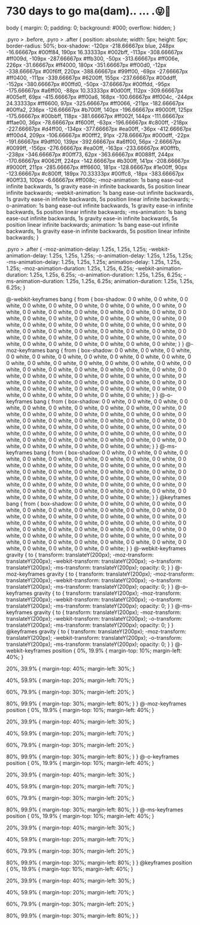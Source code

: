 #    730 days to go ma(dam).. ... .<span style='font-size:25px;'>&#128541;</span><span style='font-size:25px;'>&#128150;</span>
body {
  margin: 0;
  padding: 0;
  background: #000;
  overflow: hidden; }

.pyro > .before, .pyro > .after {
  position: absolute;
  width: 5px;
  height: 5px;
  border-radius: 50%;
  box-shadow: -120px -218.66667px blue, 248px -16.66667px #00ff84, 190px 16.33333px #002bff, -113px -308.66667px #ff009d, -109px -287.66667px #ffb300, -50px -313.66667px #ff006e, 226px -31.66667px #ff4000, 180px -351.66667px #ff00d0, -12px -338.66667px #00f6ff, 220px -388.66667px #99ff00, -69px -27.66667px #ff0400, -111px -339.66667px #6200ff, 155px -237.66667px #00ddff, -152px -380.66667px #00ffd0, -50px -37.66667px #00ffdd, -95px -175.66667px #a6ff00, -88px 10.33333px #0d00ff, 112px -309.66667px #005eff, 69px -415.66667px #ff00a6, 168px -100.66667px #ff004c, -244px 24.33333px #ff6600, 97px -325.66667px #ff0066, -211px -182.66667px #00ffa2, 236px -126.66667px #b700ff, 140px -196.66667px #9000ff, 125px -175.66667px #00bbff, 118px -381.66667px #ff002f, 144px -111.66667px #ffae00, 36px -78.66667px #f600ff, -63px -196.66667px #c800ff, -218px -227.66667px #d4ff00, -134px -377.66667px #ea00ff, -36px -412.66667px #ff00d4, 209px -106.66667px #00fff2, 91px -278.66667px #000dff, -22px -191.66667px #9dff00, 139px -392.66667px #a6ff00, 56px -2.66667px #0099ff, -156px -276.66667px #ea00ff, -163px -233.66667px #00fffb, -238px -346.66667px #00ff73, 62px -363.66667px #0088ff, 244px -170.66667px #0062ff, 224px -142.66667px #b300ff, 141px -208.66667px #9000ff, 211px -285.66667px #ff6600, 181px -128.66667px #1e00ff, 90px -123.66667px #c800ff, 189px 70.33333px #00ffc8, -18px -383.66667px #00ff33, 100px -6.66667px #ff008c;
  -moz-animation: 1s bang ease-out infinite backwards, 1s gravity ease-in infinite backwards, 5s position linear infinite backwards;
  -webkit-animation: 1s bang ease-out infinite backwards, 1s gravity ease-in infinite backwards, 5s position linear infinite backwards;
  -o-animation: 1s bang ease-out infinite backwards, 1s gravity ease-in infinite backwards, 5s position linear infinite backwards;
  -ms-animation: 1s bang ease-out infinite backwards, 1s gravity ease-in infinite backwards, 5s position linear infinite backwards;
  animation: 1s bang ease-out infinite backwards, 1s gravity ease-in infinite backwards, 5s position linear infinite backwards; }

.pyro > .after {
  -moz-animation-delay: 1.25s, 1.25s, 1.25s;
  -webkit-animation-delay: 1.25s, 1.25s, 1.25s;
  -o-animation-delay: 1.25s, 1.25s, 1.25s;
  -ms-animation-delay: 1.25s, 1.25s, 1.25s;
  animation-delay: 1.25s, 1.25s, 1.25s;
  -moz-animation-duration: 1.25s, 1.25s, 6.25s;
  -webkit-animation-duration: 1.25s, 1.25s, 6.25s;
  -o-animation-duration: 1.25s, 1.25s, 6.25s;
  -ms-animation-duration: 1.25s, 1.25s, 6.25s;
  animation-duration: 1.25s, 1.25s, 6.25s; }

@-webkit-keyframes bang {
  from {
    box-shadow: 0 0 white, 0 0 white, 0 0 white, 0 0 white, 0 0 white, 0 0 white, 0 0 white, 0 0 white, 0 0 white, 0 0 white, 0 0 white, 0 0 white, 0 0 white, 0 0 white, 0 0 white, 0 0 white, 0 0 white, 0 0 white, 0 0 white, 0 0 white, 0 0 white, 0 0 white, 0 0 white, 0 0 white, 0 0 white, 0 0 white, 0 0 white, 0 0 white, 0 0 white, 0 0 white, 0 0 white, 0 0 white, 0 0 white, 0 0 white, 0 0 white, 0 0 white, 0 0 white, 0 0 white, 0 0 white, 0 0 white, 0 0 white, 0 0 white, 0 0 white, 0 0 white, 0 0 white, 0 0 white, 0 0 white, 0 0 white, 0 0 white, 0 0 white, 0 0 white; } }
@-moz-keyframes bang {
  from {
    box-shadow: 0 0 white, 0 0 white, 0 0 white, 0 0 white, 0 0 white, 0 0 white, 0 0 white, 0 0 white, 0 0 white, 0 0 white, 0 0 white, 0 0 white, 0 0 white, 0 0 white, 0 0 white, 0 0 white, 0 0 white, 0 0 white, 0 0 white, 0 0 white, 0 0 white, 0 0 white, 0 0 white, 0 0 white, 0 0 white, 0 0 white, 0 0 white, 0 0 white, 0 0 white, 0 0 white, 0 0 white, 0 0 white, 0 0 white, 0 0 white, 0 0 white, 0 0 white, 0 0 white, 0 0 white, 0 0 white, 0 0 white, 0 0 white, 0 0 white, 0 0 white, 0 0 white, 0 0 white, 0 0 white, 0 0 white, 0 0 white, 0 0 white, 0 0 white, 0 0 white; } }
@-o-keyframes bang {
  from {
    box-shadow: 0 0 white, 0 0 white, 0 0 white, 0 0 white, 0 0 white, 0 0 white, 0 0 white, 0 0 white, 0 0 white, 0 0 white, 0 0 white, 0 0 white, 0 0 white, 0 0 white, 0 0 white, 0 0 white, 0 0 white, 0 0 white, 0 0 white, 0 0 white, 0 0 white, 0 0 white, 0 0 white, 0 0 white, 0 0 white, 0 0 white, 0 0 white, 0 0 white, 0 0 white, 0 0 white, 0 0 white, 0 0 white, 0 0 white, 0 0 white, 0 0 white, 0 0 white, 0 0 white, 0 0 white, 0 0 white, 0 0 white, 0 0 white, 0 0 white, 0 0 white, 0 0 white, 0 0 white, 0 0 white, 0 0 white, 0 0 white, 0 0 white, 0 0 white, 0 0 white; } }
@-ms-keyframes bang {
  from {
    box-shadow: 0 0 white, 0 0 white, 0 0 white, 0 0 white, 0 0 white, 0 0 white, 0 0 white, 0 0 white, 0 0 white, 0 0 white, 0 0 white, 0 0 white, 0 0 white, 0 0 white, 0 0 white, 0 0 white, 0 0 white, 0 0 white, 0 0 white, 0 0 white, 0 0 white, 0 0 white, 0 0 white, 0 0 white, 0 0 white, 0 0 white, 0 0 white, 0 0 white, 0 0 white, 0 0 white, 0 0 white, 0 0 white, 0 0 white, 0 0 white, 0 0 white, 0 0 white, 0 0 white, 0 0 white, 0 0 white, 0 0 white, 0 0 white, 0 0 white, 0 0 white, 0 0 white, 0 0 white, 0 0 white, 0 0 white, 0 0 white, 0 0 white, 0 0 white, 0 0 white; } }
@keyframes bang {
  from {
    box-shadow: 0 0 white, 0 0 white, 0 0 white, 0 0 white, 0 0 white, 0 0 white, 0 0 white, 0 0 white, 0 0 white, 0 0 white, 0 0 white, 0 0 white, 0 0 white, 0 0 white, 0 0 white, 0 0 white, 0 0 white, 0 0 white, 0 0 white, 0 0 white, 0 0 white, 0 0 white, 0 0 white, 0 0 white, 0 0 white, 0 0 white, 0 0 white, 0 0 white, 0 0 white, 0 0 white, 0 0 white, 0 0 white, 0 0 white, 0 0 white, 0 0 white, 0 0 white, 0 0 white, 0 0 white, 0 0 white, 0 0 white, 0 0 white, 0 0 white, 0 0 white, 0 0 white, 0 0 white, 0 0 white, 0 0 white, 0 0 white, 0 0 white, 0 0 white, 0 0 white; } }
@-webkit-keyframes gravity {
  to {
    transform: translateY(200px);
    -moz-transform: translateY(200px);
    -webkit-transform: translateY(200px);
    -o-transform: translateY(200px);
    -ms-transform: translateY(200px);
    opacity: 0; } }
@-moz-keyframes gravity {
  to {
    transform: translateY(200px);
    -moz-transform: translateY(200px);
    -webkit-transform: translateY(200px);
    -o-transform: translateY(200px);
    -ms-transform: translateY(200px);
    opacity: 0; } }
@-o-keyframes gravity {
  to {
    transform: translateY(200px);
    -moz-transform: translateY(200px);
    -webkit-transform: translateY(200px);
    -o-transform: translateY(200px);
    -ms-transform: translateY(200px);
    opacity: 0; } }
@-ms-keyframes gravity {
  to {
    transform: translateY(200px);
    -moz-transform: translateY(200px);
    -webkit-transform: translateY(200px);
    -o-transform: translateY(200px);
    -ms-transform: translateY(200px);
    opacity: 0; } }
@keyframes gravity {
  to {
    transform: translateY(200px);
    -moz-transform: translateY(200px);
    -webkit-transform: translateY(200px);
    -o-transform: translateY(200px);
    -ms-transform: translateY(200px);
    opacity: 0; } }
@-webkit-keyframes position {
  0%, 19.9% {
    margin-top: 10%;
    margin-left: 40%; }

  20%, 39.9% {
    margin-top: 40%;
    margin-left: 30%; }

  40%, 59.9% {
    margin-top: 20%;
    margin-left: 70%; }

  60%, 79.9% {
    margin-top: 30%;
    margin-left: 20%; }

  80%, 99.9% {
    margin-top: 30%;
    margin-left: 80%; } }
@-moz-keyframes position {
  0%, 19.9% {
    margin-top: 10%;
    margin-left: 40%; }

  20%, 39.9% {
    margin-top: 40%;
    margin-left: 30%; }

  40%, 59.9% {
    margin-top: 20%;
    margin-left: 70%; }

  60%, 79.9% {
    margin-top: 30%;
    margin-left: 20%; }

  80%, 99.9% {
    margin-top: 30%;
    margin-left: 80%; } }
@-o-keyframes position {
  0%, 19.9% {
    margin-top: 10%;
    margin-left: 40%; }

  20%, 39.9% {
    margin-top: 40%;
    margin-left: 30%; }

  40%, 59.9% {
    margin-top: 20%;
    margin-left: 70%; }

  60%, 79.9% {
    margin-top: 30%;
    margin-left: 20%; }

  80%, 99.9% {
    margin-top: 30%;
    margin-left: 80%; } }
@-ms-keyframes position {
  0%, 19.9% {
    margin-top: 10%;
    margin-left: 40%; }

  20%, 39.9% {
    margin-top: 40%;
    margin-left: 30%; }

  40%, 59.9% {
    margin-top: 20%;
    margin-left: 70%; }

  60%, 79.9% {
    margin-top: 30%;
    margin-left: 20%; }

  80%, 99.9% {
    margin-top: 30%;
    margin-left: 80%; } }
@keyframes position {
  0%, 19.9% {
    margin-top: 10%;
    margin-left: 40%; }

  20%, 39.9% {
    margin-top: 40%;
    margin-left: 30%; }

  40%, 59.9% {
    margin-top: 20%;
    margin-left: 70%; }

  60%, 79.9% {
    margin-top: 30%;
    margin-left: 20%; }

  80%, 99.9% {
    margin-top: 30%;
    margin-left: 80%; } }


